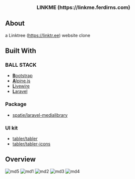 <!-- PROJECT LOGO -->
<p align="center">
  <h3 align="center">LINKME (https://linkme.ferdirns.com)</h3>
</p>

<!-- ABOUT THE PROJECT -->
## About 
a Linktree (https://linktr.ee) website clone 

## Built With

### BALL STACK
* [**B**ootstrap](https://getbootstrap.com)
* [**A**lpine.js](https://alpinejs.dev)
* [**L**ivewire](https://laravel-livewire.com)
* [**L**aravel](https://laravel.com)

### Package
* [spatie/laravel-medialibrary](https://github.com/spatie/laravel-medialibrary)

### UI kit
* [tabler/tabler](https://github.com/tabler/tabler)
* [tabler/tabler-icons](https://github.com/tabler/tabler-icons)

## Overview
![md5](https://user-images.githubusercontent.com/59280562/219935826-82adc8e0-864b-48ff-ad70-2ec19a01ed95.PNG)
![md1](https://user-images.githubusercontent.com/59280562/219935761-d29d49bf-a0f3-46e4-b215-a7d90d153473.PNG)
![md2](https://user-images.githubusercontent.com/59280562/219935811-f59ee150-c849-4e12-8549-6b28c0115a55.PNG)
![md3](https://user-images.githubusercontent.com/59280562/219935819-9404065d-34d3-4ef0-89c9-1fdf03630e43.PNG)
![md4](https://user-images.githubusercontent.com/59280562/219935825-736828ef-cf27-43f7-a437-e92f3f2e2d1c.PNG)
